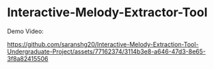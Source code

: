 # Interactive-Melody-Extractor-Tool
Demo Video:


https://github.com/saranshg20/Interactive-Melody-Extraction-Tool-Undergraduate-Project/assets/77162374/3114b3e8-a646-47d3-8e65-3f8a82415506

